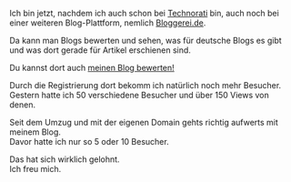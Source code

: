 <!--
.. title: Bloggerei.de
.. slug: 164-bloggereide
.. date: 2007-06-24 01:21:59
.. tags: Blog,In eigener Sache,Internet
.. description: 
.. type: text
-->

Ich bin jetzt, nachdem ich auch schon bei [Technorati](http://www.technorati.com/) bin, auch noch bei einer weiteren Blog-Plattform, nemlich [Bloggerei.de](http://www.bloggerei.de/?b=2875).
<!-- TEASER_END -->

Da kann man Blogs bewerten und sehen, was für deutsche Blogs es gibt und was dort gerade für Artikel erschienen sind.

Du kannst dort auch [meinen Blog bewerten!](http://www.bloggerei.de/?b=2875)

Durch die Registrierung dort bekomm ich natürlich noch mehr Besucher.  
Gestern hatte ich 50 verschiedene Besucher und über 150 Views von denen.

Seit dem Umzug und mit der eigenen Domain gehts richtig aufwerts mit meinem Blog.  
Davor hatte ich nur so 5 oder 10 Besucher.

Das hat sich wirklich gelohnt.  
Ich freu mich.
